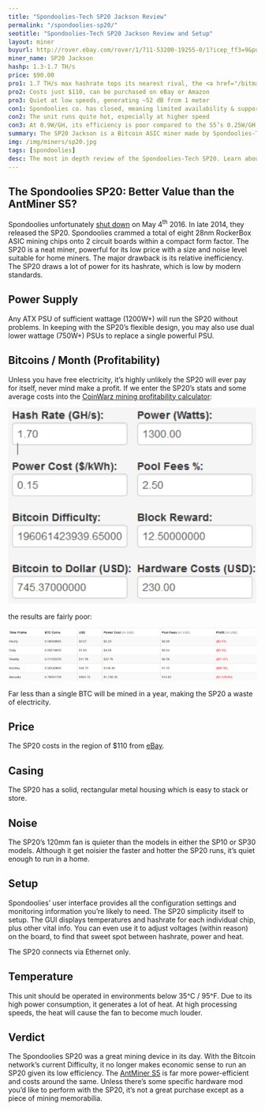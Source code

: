 ```yaml
---
title: "Spondoolies-Tech SP20 Jackson Review"
permalink: "/spondoolies-sp20/"
seotitle: "Spondoolies-Tech SP20 Jackson Review and Setup"
layout: miner
buyurl: http://rover.ebay.com/rover/1/711-53200-19255-0/1?icep_ff3=9&pub=5574973039&toolid=10001&campid=5337804716&customid=&icep_uq=sp20+jackson+bitcoin&icep_sellerId=&icep_ex_kw=&icep_sortBy=12&icep_catId=&icep_minPrice=&icep_maxPrice=&ipn=psmain&icep_vectorid=229466&kwid=902099&mtid=824&kw=lg
miner_name: SP20 Jackson
hashp: 1.3-1.7 TH/s 
price: $90.00
pro1: 1.7 TH/s max hashrate tops its nearest rival, the <a href="/bitmain-antminer-s5/">AntMiner S5</a>
pro2: Costs just $110, can be purchased on eBay or Amazon
pro3: Quiet at low speeds, generating ~52 dB from 1 meter
con1: Spondoolies co. has closed, meaning limited availability & support
con2: The unit runs quite hot, especially at higher speed 
con3: At 0.9W/GH, its efficiency is poor compared to the S5’s 0.25W/GH
summary: The SP20 Jackson is a Bitcoin ASIC miner made by Spondoolies-Tech. The miner's claimed hash rate is 1.3-1.7TH/s.
img: /img/miners/sp20.jpg
tags: [spondoolies]
desc: The most in depth review of the Spondoolies-Tech SP20. Learn about its pros, cons, profitability, and more! 
---
```


## The Spondoolies SP20: Better Value than the AntMiner S5?

Spondoolies unfortunately [shut down](https://www.cryptocoinsnews.com/bitcoin-mining-developer-spondoolies-shuts/) on May 4<sup>th</sup> 2016. In late 2014, they released the SP20\. Spondoolies crammed a total of eight 28nm RockerBox ASIC mining chips onto 2 circuit boards within a compact form factor. The SP20 is a neat miner, powerful for its low price with a size and noise level suitable for home miners. The major drawback is its relative inefficiency. The SP20 draws a lot of power for its hashrate, which is low by modern standards.

## Power Supply

Any ATX PSU of sufficient wattage (1200W+) will run the SP20 without problems. In keeping with the SP20’s flexible design, you may also use dual lower wattage (750W+) PSUs to replace a single powerful PSU.

## Bitcoins / Month (Profitability)

Unless you have free electricity, it’s highly unlikely the SP20 will ever pay for itself, never mind make a profit. If we enter the SP20’s stats and some average costs into the [CoinWarz mining profitability calculator](http://www.coinwarz.com/calculators/bitcoin-mining-calculator):

<img class="miner-calc" src="/img/sp20/calc-sp20.png">

the results are fairly poor:

<img src="/img/sp20/results-sp20.png">

Far less than a single BTC will be mined in a year, making the SP20 a waste of electricity.

## Price

The SP20 costs in the region of $110 from [eBay](http://rover.ebay.com/rover/1/711-53200-19255-0/1?icep_ff3=9&pub=5574973039&toolid=10001&campid=5337804716&customid=&icep_uq=sp20+jackson+bitcoin&icep_sellerId=&icep_ex_kw=&icep_sortBy=12&icep_catId=&icep_minPrice=&icep_maxPrice=&ipn=psmain&icep_vectorid=229466&kwid=902099&mtid=824&kw=lg).

## Casing

The SP20 has a solid, rectangular metal housing which is easy to stack or store.

## Noise

The SP20’s 120mm fan is quieter than the models in either the SP10 or SP30 models. Although it get noisier the faster and hotter the SP20 runs, it’s quiet enough to run in a home.

## Setup

Spondoolies’ user interface provides all the configuration settings and monitoring information you’re likely to need. The SP20 simplicity itself to setup. The GUI displays temperatures and hashrate for each individual chip, plus other vital info. You can even use it to adjust voltages (within reason) on the board, to find that sweet spot between hashrate, power and heat.

The SP20 connects via Ethernet only.

## Temperature

This unit should be operated in environments below 35^C / 95^F. Due to its high power consumption, it generates a lot of heat. At high processing speeds, the heat will cause the fan to become much louder.

## Verdict

The Spondoolies SP20 was a great mining device in its day. With the Bitcoin network’s current Difficulty, it no longer makes economic sense to run an SP20 given its low efficiency. The [AntMiner S5](/bitmain-antminer-s5/) is far more power-efficient and costs around the same. Unless there’s some specific hardware mod you’d like to perform with the SP20, it’s not a great purchase except as a piece of mining memorabilia.